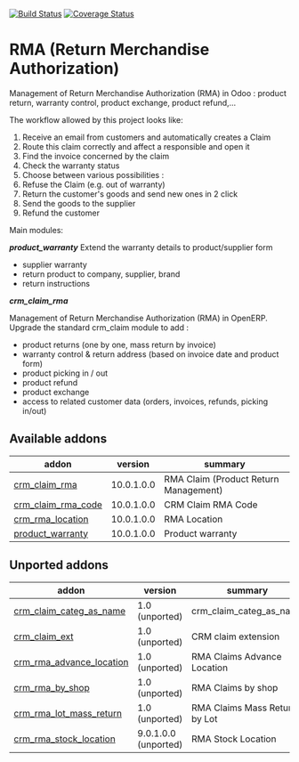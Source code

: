 [![Build Status](https://travis-ci.org/OCA/rma.svg?branch=10.0)](https://travis-ci.org/OCA/rma)
[![Coverage Status](https://coveralls.io/repos/OCA/rma/badge.png?branch=10.0)](https://coveralls.io/r/OCA/rma?branch=10.0)

RMA (Return Merchandise Authorization) 
=======================================

Management of Return Merchandise Authorization (RMA) in Odoo : product return, warranty control, product exchange, product refund,...

The workflow allowed by this project looks like:

1. Receive an email from customers and automatically creates a Claim
1. Route this claim correctly and affect a responsible and open it
1. Find the invoice concerned by the claim
1. Check the warranty status
1. Choose between various possibilities :
  1. Refuse the Claim (e.g. out of warranty)
  1. Return the customer's goods and send new ones in 2 click
  1. Send the goods to the supplier
  1. Refund the customer


Main modules:

***product_warranty***
Extend the warranty details to product/supplier form
* supplier warranty
* return product to company, supplier, brand
* return instructions

***crm_claim_rma***

Management of Return Merchandise Authorization (RMA) in OpenERP.
Upgrade the standard crm_claim module to add :
* product returns (one by one, mass return by invoice)
* warranty control & return address (based on invoice date and product form)
* product picking in / out
* product refund
* product exchange
* access to related customer data (orders, invoices, refunds, picking in/out)


[//]: # (addons)

Available addons
----------------
addon | version | summary
--- | --- | ---
[crm_claim_rma](crm_claim_rma/) | 10.0.1.0.0 | RMA Claim (Product Return Management)
[crm_claim_rma_code](crm_claim_rma_code/) | 10.0.1.0.0 | CRM Claim RMA Code
[crm_rma_location](crm_rma_location/) | 10.0.1.0.0 | RMA Location
[product_warranty](product_warranty/) | 10.0.1.0.0 | Product warranty


Unported addons
---------------
addon | version | summary
--- | --- | ---
[crm_claim_categ_as_name](crm_claim_categ_as_name/) | 1.0 (unported) | crm_claim_categ_as_name
[crm_claim_ext](crm_claim_ext/) | 1.0 (unported) | CRM claim extension
[crm_rma_advance_location](crm_rma_advance_location/) | 1.0 (unported) | RMA Claims Advance Location
[crm_rma_by_shop](crm_rma_by_shop/) | 1.0 (unported) | RMA Claims by shop
[crm_rma_lot_mass_return](crm_rma_lot_mass_return/) | 1.0 (unported) | RMA Claims Mass Return by Lot
[crm_rma_stock_location](crm_rma_stock_location/) | 9.0.1.0.0 (unported) | RMA Stock Location

[//]: # (end addons)
